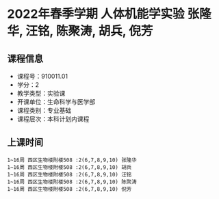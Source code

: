 # 2022年春季学期 人体机能学实验 张隆华, 汪铭, 陈聚涛, 胡兵, 倪芳






## 课程信息

- 课程号：910011.01
- 学分：2
- 教学类型：实验课
- 开课单位：生命科学与医学部
- 课程类别：专业基础
- 课程层次：本科计划内课程

## 上课时间

```
1~16周 西区生物楼附楼508 :2(6,7,8,9,10) 张隆华
1~16周 西区生物楼附楼508 :2(6,7,8,9,10) 胡兵
1~16周 西区生物楼附楼508 :2(6,7,8,9,10) 汪铭
1~16周 西区生物楼附楼508 :2(6,7,8,9,10) 陈聚涛
1~16周 西区生物楼附楼508 :2(6,7,8,9,10) 倪芳
```

